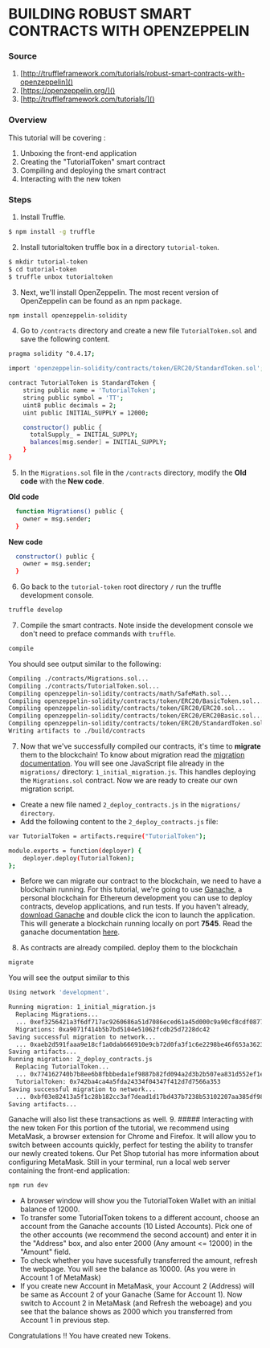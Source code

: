 # BUILDING ROBUST SMART CONTRACTS WITH OPENZEPPELIN
### Source
1. [http://truffleframework.com/tutorials/robust-smart-contracts-with-openzeppelin]()
2. [https://openzeppelin.org/]()
3. [http://truffleframework.com/tutorials/]()

### Overview
This tutorial will be covering :
1. Unboxing the front-end application
2. Creating the "TutorialToken" smart contract
3. Compiling and deploying the smart contract
4. Interacting with the new token
 
### Steps
1. Install Truffle.
```sh
$ npm install -g truffle
```
2. Install tutorialtoken truffle box in a directory `tutorial-token`. 
```sh
$ mkdir tutorial-token
$ cd tutorial-token
$ truffle unbox tutorialtoken
```
3. Next, we'll install OpenZeppelin. The most recent version of OpenZeppelin can be found as an npm package. 
```sh
npm install openzeppelin-solidity
```
4. Go to `/contracts` directory and create a new file `TutorialToken.sol` and save the following content.
```sh
pragma solidity ^0.4.17;

import 'openzeppelin-solidity/contracts/token/ERC20/StandardToken.sol';

contract TutorialToken is StandardToken {
	string public name = 'TutorialToken';
	string public symbol = 'TT';
	uint8 public decimals = 2;
	uint public INITIAL_SUPPLY = 12000;

	constructor() public {
	  totalSupply_ = INITIAL_SUPPLY;
	  balances[msg.sender] = INITIAL_SUPPLY;
	}
}
```
5. In the `Migrations.sol` file in the `/contracts` directory, modify the **Old code** with the **New code**.

**Old code**
```sh
  function Migrations() public {
    owner = msg.sender;
  }
```
**New code**
```sh
  constructor() public {
    owner = msg.sender;
  }
```
6. Go back to the `tutorial-token` root directory `/` run the truffle development console.
```sh
truffle develop
```
7. Compile the smart contracts. Note inside the development console we don't need to preface commands with `truffle`.
```sh
compile
```
You should see output similar to the following:
```sh
Compiling ./contracts/Migrations.sol...
Compiling ./contracts/TutorialToken.sol...
Compiling openzeppelin-solidity/contracts/math/SafeMath.sol...
Compiling openzeppelin-solidity/contracts/token/ERC20/BasicToken.sol...
Compiling openzeppelin-solidity/contracts/token/ERC20/ERC20.sol...
Compiling openzeppelin-solidity/contracts/token/ERC20/ERC20Basic.sol...
Compiling openzeppelin-solidity/contracts/token/ERC20/StandardToken.sol...
Writing artifacts to ./build/contracts
```
7. Now that we've successfully compiled our contracts, it's time to **migrate** them to the blockchain! To know about migration read the [migration documentation](http://truffleframework.com/docs/getting_started/migrations). You will see one JavaScript file already in the `migrations/` directory: `1_initial_migration.js`. This handles deploying the `Migrations.sol` contract. Now we are ready to create our own migration script.
- Create a new file named `2_deploy_contracts.js` in the `migrations/ directory`.
- Add the following content to the `2_deploy_contracts.js` file:
```sh
var TutorialToken = artifacts.require("TutorialToken");

module.exports = function(deployer) {
	deployer.deploy(TutorialToken);
};
```
- Before we can migrate our contract to the blockchain, we need to have a blockchain running. For this tutorial, we're going to use [Ganache](http://truffleframework.com/ganache), a personal blockchain for Ethereum development you can use to deploy contracts, develop applications, and run tests. If you haven't already, [download Ganache](http://truffleframework.com/ganache) and double click the icon to launch the application. This will generate a blockchain running locally on port **7545**. Read the ganache documentation [here](http://truffleframework.com/docs/ganache/using).

8. As contracts are already compiled. deploy them to the blockchain
```sh
migrate
```
You will see the output similar to this
```sh
Using network 'development'.

Running migration: 1_initial_migration.js
  Replacing Migrations...
  ... 0xef3256421a3f6df717ac9260686a51d7086eced61a45d000c9a90cf8cdf0877d
  Migrations: 0xa9071f414b5b7bd5104e51062fcdb25d7228dc42
Saving successful migration to network...
  ... 0xaeb2d591faaa9e18cf1a0dab666910e9cb72d0fa3f1c6e2298be46f653a36236
Saving artifacts...
Running migration: 2_deploy_contracts.js
  Replacing TutorialToken...
  ... 0x774162740b7b8ee6b8fbbbeda1ef9887b82fd094a2d3b2b507ea831d552ef1e0
  TutorialToken: 0x742ba4ca4a5fda24334f04347f412d7d7566a353
Saving successful migration to network...
  ... 0xbf03e82413a5f1c28b182cc3af7dead1d17bd437b7238b53102207aa385df981
Saving artifacts...
```
Ganache will also list these transactions as well.
9. ##### Interacting with the new token
For this portion of the tutorial, we recommend using MetaMask, a browser extension for Chrome and Firefox. It will allow you to switch between accounts quickly, perfect for testing the ability to transfer our newly created tokens. Our Pet Shop tutorial has more information about configuring MetaMask.
Still in your terminal, run a local web server containing the front-end application:
```sh
npm run dev
```
- A browser window will show you the TutorialToken Wallet with an initial balance of 12000.
- To transfer some TutorialToken tokens to a different account, choose an account from the Ganache accounts (10 Listed Accounts). Pick one of the other accounts (we recommend the second account) and enter it in the "Address" box, and also enter 2000 (Any amount <= 12000) in the "Amount" field.
- To check whether you have sucessfully transferred the amount, refresh the webpage. You will see the balance as 10000. (As you were in Account 1 of MetaMask)
- If you create new Account in MetaMask, your Account 2 (Address) will be same as Account 2 of your Ganache (Same for Account 1). Now switch to Account 2 in MetaMask (and Refresh the weboage) and you see that the balance shows as 2000 which you transferred from Account 1 in previous step.

Congratulations !! You have created new Tokens.

